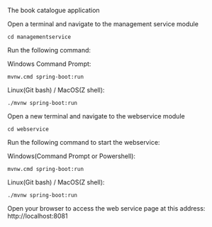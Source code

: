 The book catalogue application

Open a terminal and navigate to the management service module

    cd managementservice 

Run the following command:

Windows Command Prompt:

    mvnw.cmd spring-boot:run 
Linux(Git bash) / MacOS(Z shell):

    ./mvnw spring-boot:run

Open a new terminal and navigate to the webservice module
    
    cd webservice 
  
Run the following command to start the webservice:
    
Windows(Command Prompt or Powershell):

    mvnw.cmd spring-boot:run
    
Linux(Git bash) / MacOS(Z shell):
    
    ./mvnw spring-boot:run

Open your browser to access the web service page at this address:
http://localhost:8081